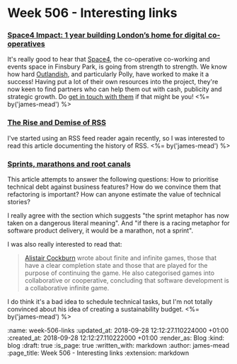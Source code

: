 Week 506 - Interesting links
============================

### [Space4 Impact: 1 year building London’s home for digital co-operatives](https://outlandish.com/blog/co-operatives/space4-impact/)

It's really good to hear that [Space4][], the co-operative co-working and events space in Finsbury Park, is going from strength to strength. We know how hard [Outlandish][], and particularly Polly, have worked to make it a success! Having put a lot of their own resources into the project, they're now keen to find partners who can help them out with cash, publicity and strategic growth. Do [get in touch with them][space4-email] if that might be you! <%= by('james-mead') %>

[Space4]: http://space4.tech/
[Outlandish]: http://outlandish.com/
[space4-email]: mailto:space4@outlandish.com


### [The Rise and Demise of RSS](https://twobithistory.org/2018/09/16/the-rise-and-demise-of-rss.html)

I've started using an RSS feed reader again recently, so I was interested to read this article documenting the history of RSS. <%= by('james-mead') %>


### [Sprints, marathons and root canals](https://gojko.net/2018/08/30/sprints-marathons-root-canals.html)

This article attempts to answer the following questions: How to prioritise technical debt against business features? How do we convince them that refactoring is important? How can anyone estimate the value of technical stories?

I really agree with the section which suggests "the sprint metaphor has now taken on a dangerous literal meaning". And "if there is a racing metaphor for software product delivery, it would be a marathon, not a sprint".

I was also really interested to read that:

> [Alistair Cockburn][] wrote about finite and infinite games, those that have a clear completion state and those that are played for the purpose of continuing the game. He also categorised games into collaborative or cooperative, concluding that software development is a collaborative infinite game.

I do think it's a bad idea to schedule technical tasks, but I'm not totally convinced about his idea of creating a sustainability budget. <%= by('james-mead') %>

[Alistair Cockburn]: https://en.wikipedia.org/wiki/Alistair_Cockburn

:name: week-506-links
:updated_at: 2018-09-28 12:12:27.110224000 +01:00
:created_at: 2018-09-28 12:12:27.110222000 +01:00
:render_as: Blog
:kind: blog
:draft: true
:is_page: true
:written_with: markdown
:author: james-mead
:page_title: Week 506 - Interesting links
:extension: markdown
